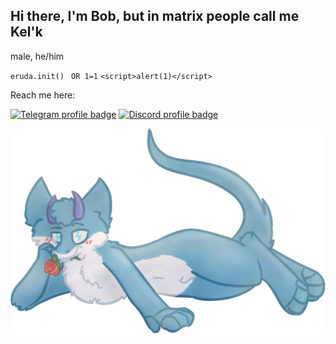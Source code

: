 ## Hi there, I'm Bob, but in matrix people call me Kel'k
male, he/him

`eruda.init()` ` OR 1=1` `<script>alert(1)</script>`

Reach me here:

[![Telegram profile badge](https://img.shields.io/badge/Telegram-2CA5E0?style=for-the-badge&logo=telegram&logoColor=white)](https://t.me/karrrto) [![Discord profile badge](https://dcbadge.limes.pink/api/shield/458999331513696256)](https://discord.com/users/458999331513696256)

![furry derg named Kel'k](https://github.com/ROBGUI09/ROBGUI09/raw/main/kelk_rose.webp)

<!--
**ROBGUI09/ROBGUI09** is a ✨ _special_ ✨ repository because its `README.md` (this file) appears on your GitHub profile.

Here are some ideas to get you started:

- 🔭 I’m currently working on ...
- 🌱 I’m currently learning ...
- 👯 I’m looking to collaborate on ...
- 🤔 I’m looking for help with ...
- 💬 Ask me about ...
- 📫 How to reach me: ...
- 😄 Pronouns: ...
- ⚡ Fun fact: ...
-->
